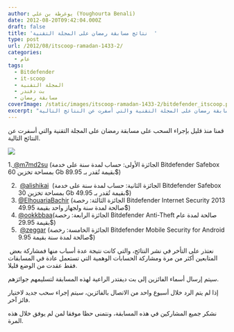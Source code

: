 ```yaml
---
author: يوغرطة بن علي (Youghourta Benali)
date: 2012-08-20T09:42:04.000Z
draft: false
title: 'نتائج مسابقة رمضان على المجلة التقنية  '
type: post
url: /2012/08/itscoop-ramadan-1433-2/
categories:
  - عام
tags:
  - Bitdefender
  - it-scoop
  - المجلة التقنية
  - بت دفندر
  - مسابقة رمضان
coverImage: /static/images/itscoop-ramadan-1433-2/bitdefender_itscoop.png
excerpt: "قمنا منذ قليل بإجراء السحب على مسابقة رمضان على المجلة التقنية والتي أسفرت عن النتائج التالية.\n\n\n\n1.[ ‏@m7md2su](https://twitter.com/m7md2su) (الجائزة الأولى: حساب لمدة سنة على خدمة Bitdefender Safebox بمساحة تخزين 60 Gb بقيمة تُقدر بـ 89.95$)\n\n2.  \_‏[@alishikai](https://twitter.com/alishikai) \_(الجائزة الثانية: حساب لمدة"
---
```

قمنا منذ قليل بإجراء السحب على مسابقة رمضان على المجلة التقنية والتي أسفرت عن النتائج التالية.

![](/static/images/itscoop-ramadan-1433-2/bitdefender_itscoop.png)

1.[ ‏@m7md2su](https://twitter.com/m7md2su) (الجائزة الأولى: حساب لمدة سنة على خدمة Bitdefender Safebox بمساحة تخزين 60 Gb بقيمة تُقدر بـ 89.95$)

2.   ‏[@alishikai](https://twitter.com/alishikai)  (الجائزة الثانية: حساب لمدة سنة على خدمة Bitdefender Safebox بمساحة تخزين 30 Gb بقيمة تُقدر بـ 49.95$)
2.  ‏[@ElhouariaBachir](https://twitter.com/ElhouariaBachir) (الجائزة الثالثة: رخصة Bitdefender Internet Security 2013 صالحة لمدة سنة ولجهاز واحد بقيمة 49.95$)
2.  ‏[@ookkbbaa](https://twitter.com/ookkbbaa)(الجائزة الرابعة: رخصة Bitdefender Anti-Theft صالحة لمدة عام بقيمة 29.95$)
2.   ‏[@zeggar](https://twitter.com/zeggar) (الجائزة الخامسة: رخصة Bitdefender Mobile Security for Android صالحة لمدة سنة بقيمة 9.95$)

 نعتذر على التأخر في نشر النتائج، والتي كانت نتيجة عدة أسباب منها فمشاركة بعض المتابعين أكثر من مرة ومشاركة الحسابات الوهمية التي تستعمل عادة في المسابقات فقط عقدت من الوضع قليلا.

سيتم إرسال أسماء الفائزين إلى بت ديفتدر الراعية لهذه المسابقة لتسليمهم جوائزهم.

إذا لم يتم الرد خلال أسبوع واحد من الاتصال بالفائزين، سيتم إجراء سحب جديد لاختيار فائز آخر.

نشكر جميع المشاركين في هذه المسابقة، ونتمنى حظا موفقا لمن لم يوفق خلال هذه المرة.
